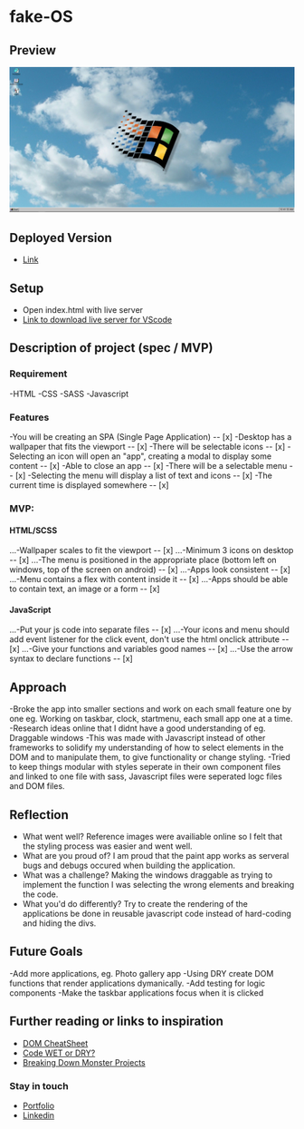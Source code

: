 # fake-OS

## Preview

![Screenshot](./screenshot/fake-os-thumbnail.png)


## Deployed Version

- [Link]( https://vercel.com/edrickhoo/fake-os)

## Setup

- Open index.html with live server
- [Link to download live server for VScode]( https://marketplace.visualstudio.com/items?itemName=ritwickdey.LiveServer)

## Description of project (spec / MVP)

### Requirement
-HTML
-CSS
-SASS
-Javascript

### Features
-You will be creating an SPA (Single Page Application) -- [x]
-Desktop has a wallpaper that fits the viewport -- [x]
-There will be selectable icons -- [x]
-Selecting an icon will open an "app", creating a modal to display some content -- [x]
-Able to close an app -- [x]
-There will be a selectable menu -- [x]
-Selecting the menu will display a list of text and icons -- [x]
-The current time is displayed somewhere -- [x]

### MVP:

#### HTML/SCSS
...-Wallpaper scales to fit the viewport -- [x]
...-Minimum 3 icons on desktop -- [x]
...-The menu is positioned in the appropriate place (bottom left on windows, top of the screen on android) -- [x]
...-Apps look consistent -- [x]
...-Menu contains a flex with content inside it -- [x]
...-Apps should be able to contain text, an image or a form -- [x]
#### JavaScript
...-Put your js code into separate files -- [x]
...-Your icons and menu should add event listener for the click event, don't use the html onclick attribute -- [x]
...-Give your functions and variables good names -- [x]
...-Use the arrow syntax to declare functions -- [x]

## Approach

-Broke the app into smaller sections and work on each small feature one by one eg. Working on taskbar, clock, startmenu, each small app one at a time.
-Research ideas online that I didnt have a good understanding of eg. Draggable windows
-This was made with Javascript instead of other frameworks to solidify my understanding of how to select elements in the DOM and to manipulate them, to give functionality or change styling.
-Tried to keep things modular with styles seperate in their own component files and linked to one file with sass, Javascript files were seperated logc files and DOM files.

## Reflection

- What went well?  Reference images were availiable online so I felt that the styling process was easier and went well.
- What are you proud of? I am proud that the paint app works as serveral bugs and debugs occured when building the application.
- What was a challenge? Making the windows draggable as trying to implement the function I was selecting the wrong elements and breaking the code.
- What you'd do differently? Try to create the rendering of the applications be done in reusable javascript code instead of hard-coding and hiding the divs.

## Future Goals

-Add more applications, eg. Photo gallery app
-Using DRY create DOM functions that render applications dymanically.
-Add testing for logic components
-Make the taskbar applications focus when it is clicked


## Further reading or links to inspiration

- [DOM CheatSheet]( https://fundamentals.generalassemb.ly/11_unit/dom-cheatsheet.html)
- [Code WET or DRY?]( https://dzone.com/articles/is-your-code-dry-or-wet#:~:text=DRY%20code%20is%20a%20software,t%20adhere%20to%20DRY%20principle.)
- [Breaking Down Monster Projects]( https://www.informit.com/articles/article.aspx?p=2153472)

### Stay in touch

- [Portfolio]( https://edric-khoo.vercel.app/)
- [Linkedin]( https://www.linkedin.com/in/edric-khoo-98881b173/)


